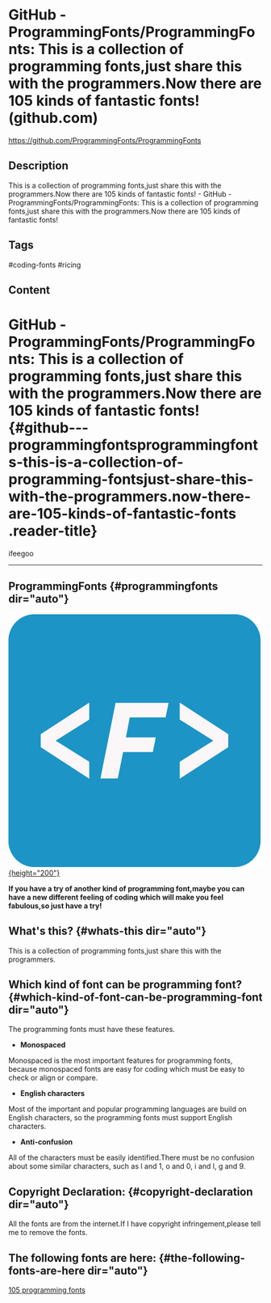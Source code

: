 # GitHub - ProgrammingFonts/ProgrammingFonts: This is a collection of programming fonts,just share this with the programmers.Now there are 105 kinds of fantastic fonts! (github.com)

<https://github.com/ProgrammingFonts/ProgrammingFonts>

## Description

This is a collection of programming fonts,just share this with the programmers.Now there are 105 kinds of fantastic fonts! - GitHub - ProgrammingFonts/ProgrammingFonts: This is a collection of programming fonts,just share this with the programmers.Now there are 105 kinds of fantastic fonts!

## Tags

#coding-fonts #ricing

## Content

GitHub - ProgrammingFonts/ProgrammingFonts: This is a collection of programming fonts,just share this with the programmers.Now there are 105 kinds of fantastic fonts! {#github---programmingfontsprogrammingfonts-this-is-a-collection-of-programming-fontsjust-share-this-with-the-programmers.now-there-are-105-kinds-of-fantastic-fonts .reader-title}
======================================================================================================================================================================

ifeegoo

------------------------------------------------------------------------

ProgrammingFonts {#programmingfonts dir="auto"}
----------------

[![](https://github.com/ProgrammingFonts/ProgrammingFonts/raw/master/logo-programming-fonts.png){height="200"}](https://github.com/ProgrammingFonts/ProgrammingFonts/blob/master/logo-programming-fonts.png)

**If you have a try of another kind of programming font,maybe you can have a new different feeling of coding which will make you feel fabulous,so just have a try!**

What\'s this? {#whats-this dir="auto"}
-------------

This is a collection of programming fonts,just share this with the programmers.

Which kind of font can be programming font? {#which-kind-of-font-can-be-programming-font dir="auto"}
-------------------------------------------

The programming fonts must have these features.

-   **Monospaced**

Monospaced is the most important features for programming fonts, because monospaced fonts are easy for coding which must be easy to check or align or compare.

-   **English characters**

Most of the important and popular programming languages are build on English characters, so the programming fonts must support English characters.

-   **Anti-confusion**

All of the characters must be easily identified.There must be no confusion about some similar characters, such as l and 1, o and 0, i and l, g and 9.

Copyright Declaration: {#copyright-declaration dir="auto"}
----------------------

All the fonts are from the internet.If I have copyright infringement,please tell me to remove the fonts.

The following fonts are here: {#the-following-fonts-are-here dir="auto"}
-----------------------------

[105 programming fonts](https://github.com/ProgrammingFonts/ProgrammingFonts/tree/master/fonts)
